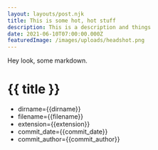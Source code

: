 ```yaml
---
layout: layouts/post.njk
title: This is some hot, hot stuff
description: This is a description and things
date: 2021-06-10T07:00:00.000Z
featuredImage: /images/uploads/headshot.png
---
```


Hey look, some markdown.

<h1>{{ title }}</h1>

- dirname={{dirname}}
- filename={{filename}}
- extension={{extension}}
- commit_date={{commit_date}}
- commit_author={{commit_author}}
